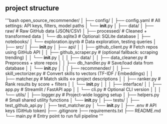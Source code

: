 
## project structure

'''bash 
open_source_recommender/
│
├── config/
│   ├── config.yaml               # All settings: API keys, filters, model paths
│   └── __init__.py
│
├── data/
│   ├── raw/                      # Raw GitHub data (JSON/CSV)
│   ├── processed/                # Cleaned + transformed data
│   └── db.sqlite3                # Optional: SQLite database
│
├── notebooks/
│   └── exploration.ipynb         # Data exploration, testing queries
│
├── src/
│   ├── __init__.py
│   ├── api/
│   │   ├── github_client.py      # Fetch repos using GitHub API
│   │   ├── github_scraper.py     # (optional fallback: scraping trending)
│   │   └── __init__.py
│   │
│   ├── data/
│   │   ├── data_cleaner.py       # Preprocess + store repos
│   │   ├── db_handler.py         # Save/load data from database
│   │   └── __init__.py
│   │
│   ├── recommender/
│   │   ├── skill_vectorizer.py   # Convert skills to vectors (TF-IDF / Embeddings)
│   │   ├── matcher.py            # Match skills ↔ project descriptions
│   │   ├── ranker.py             # Rank results by score + filters
│   │   └── __init__.py
│   │
│   ├── interface/
│   │   ├── app.py                # Streamlit / FastAPI app
│   │   └── cli.py                # Optional CLI version
│   │
│   └── utils/
│       ├── logger.py             # Project-wide logging setup
│       ├── helpers.py            # Small shared utility functions
│       └── __init__.py
│
├── tests/
│   ├── test_github_api.py
│   ├── test_matcher.py
│   └── __init__.py
│
├── .env                          # API keys (GitHub token)
├── .gitignore
├── requirements.txt
├── README.md
└── main.py                       # Entry point to run full pipeline
'''